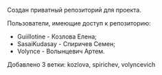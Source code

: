 Создан приватный репозиторий для проекта.

Пользователи, имеющие доступ к репозиторию:
* Guiillotine - Козлова Елена;
* SasaiKudasay - Спиричев Семен;
* Volynce - Волынцевич Артем.

Добавлено 3 ветки: kozlova, spirichev, volyncevich
